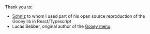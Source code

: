 Thank you to:

- [Schniz](https://github.com/Schniz/react-gooey-nav/) to whom I used part of his open source reproduction of the Gooey lib in React/Typescript
- Lucas Bebber, original author of the [Gooey menu](https://codepen.io/lbebber/pen/RNgBPP)